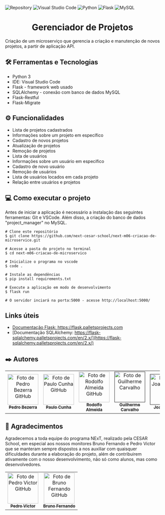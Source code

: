 ![Repository](https://img.shields.io/github/languages/count/next-cesar-school/next-m06-criacao-de-microservice)
![Visual Studio Code](https://img.shields.io/badge/Visual%20Studio%20Code-0078d7.svg?style=for-the-badge&logo=visual-studio-code&logoColor=white)
![Python](https://img.shields.io/badge/python-3670A0?style=for-the-badge&logo=python&logoColor=ffdd54)
![Flask](https://img.shields.io/badge/flask-%23000.svg?style=for-the-badge&logo=flask&logoColor=white)
![MySQL](https://img.shields.io/badge/mysql-%2300f.svg?style=for-the-badge&logo=mysql&logoColor=white)

<h1 align="center">Gerenciador de Projetos</h1>

Criação de um microserviço que gerencia a criação e manutenção de novos projetos, a partir de aplicação API.

## 🛠️ Ferramentas e Tecnologias

- Python 3
- IDE: Visual Studio Code
- Flask - framework web usado
- SQLAlchemy - conexão com banco de dados MySQL
- Flask-Restful
- Flask-Migrate

## ⚙️ Funcionalidades

- Lista de projetos cadastrados
- Informações sobre um projeto em específico
- Cadastro de novos projetos
- Atualização de projetos
- Remoção de projetos
- Lista de usuários
- Informações sobre um usuário em específico
- Cadastro de novo usuário
- Remoção de usuários
- Lista de usuários locados em cada projeto
- Relação entre usuários e projetos

## 💻 Como executar o projeto

Antes de iniciar a aplicação é necessário a instalação das seguintes ferramentas: Git e VSCode. Além disso, a criação do banco de dados "project_manager" no MySQL.

    
    # Clone este repositório
    $ git clone https://github.com/next-cesar-school/next-m06-criacao-de-microservice.git

    # Acesse a pasta do projeto no terminal
    $ cd next-m06-criacao-de-microservico

    # Inicialize o programa no vscode
    $ code .

    # Instale as dependências
    $ pip install requirements.txt

    # Execute a aplicação em modo de desenvolvimento
    $ flask run

    # O servidor inciará na porta:5000 - acesse http://localhost:5000/ 

## Links úteis

- [Documentação Flask: https://flask.palletsprojects.com ](https://flask.palletsprojects.com)
- [Documentação SQLAlchemy: https://flask-sqlalchemy.palletsprojects.com/en/2.x/](https://flask-sqlalchemy.palletsprojects.com/en/2.x/)

## ✒️ Autores

<table>
  <tr>
    <td align="center">
      <a href="https://github.com/pedronb">
        <img src="https://avatars.githubusercontent.com/u/101605764?v=4" width="100px;" alt="Foto de Pedro Bezerra GitHub"/><br>
        <sub>
          <b>Pedro Bezerra</b>
        </sub>
      </a>
    </td>
    <td align="center">
      <a href="https://github.com/PauloCunha4741">
        <img src="https://avatars.githubusercontent.com/u/100804589?v=4" width="100px;" alt="Foto de Paulo Cunha GitHub"/><br>
        <sub>
          <b>Paulo Cunha</b>
        </sub>
      </a>
    </td>
    <td align="center">
      <a href="https://github.com/rdfalmeida">
        <img src="https://avatars.githubusercontent.com/u/82606681?v=4" width="100px;" alt="Foto de Rodolfo Almeida GitHub"/><br>
        <sub>
          <b>Rodolfo Almeida</b>
        </sub>
      </a>
    </td>
    <td align="center">
      <a href="">
        <img src="https://pps.whatsapp.net/v/t61.24694-24/146727662_444870719892891_6316879880955366861_n.jpg?ccb=11-4&oh=990189892b0cc689a44d3e5f81c9f7d3&oe=62BAD732" width="100px;" alt="Foto de Guilherme Carvalho"/><br>
        <sub>
          <b>Guilherme Carvalho</b>
        </sub>
      </a>
    </td>
    <td align="center">
      <a href="">
        <img src="https://pps.whatsapp.net/v/t61.24694-24/266945878_156782213338150_2540409486423836171_n.jpg?ccb=11-4&oh=01_AVyomvyqcdtIc16-axd5C0kFfdqEv1UsKxpi4vl6AREoYw&oe=62B9036D" width="100px;" alt="Foto de Joab Souza"/><br>
        <sub>
          <b>Joab Souza</b>
        </sub>
      </a>
    </td>
  </tr>
</table>

## 🎁 Agradecimentos

Agradecemos a toda equipe do programa NExT, realizado pela CESAR School, em especial aos nossos monitores Bruno Fernando e Pedro Victor que se manteram sempre dispostos a nos auxiliar com quaisquer dificuldades durante a elaboração do projeto, além de contribuirem ativamente com o nosso desenvolvimento, não só como alunos, mas como desenvolvedores. 

<table>
  <tr>
    <td align="center">
      <a href="https://github.com/PedroVFPS">
        <img src="https://pps.whatsapp.net/v/t61.24694-24/117654423_642983866656788_8831793664379222594_n.jpg?ccb=11-4&oh=01_AVzaVtAVXdOjrlkxiDrqnGGjEUekbqULpRFXbOoBJcVOdQ&oe=62B9AB17" width="100px;" alt="Foto de Pedro Victor GitHub"/><br>
        <sub>
          <b>Pedro Victor</b>
        </sub>
      </a>
    </td>
    <td align="center">
      <a href="https://github.com/bruno-fernando-cesar">
        <img src="https://pps.whatsapp.net/v/t61.24694-24/171588438_482304789782339_7917223393483284820_n.jpg?stp=dst-jpg_s96x96&ccb=11-4&oh=01_AVwopModvtQqoGDQ2dIGoWGJb4U6Es5aIdVCCmXgejIuKA&oe=62BB1204" width="100px;" alt="Foto de Bruno Fernando GitHub"/><br>
        <sub>
          <b>Bruno Fernando</b>
        </sub>
      </a>
    </td>


